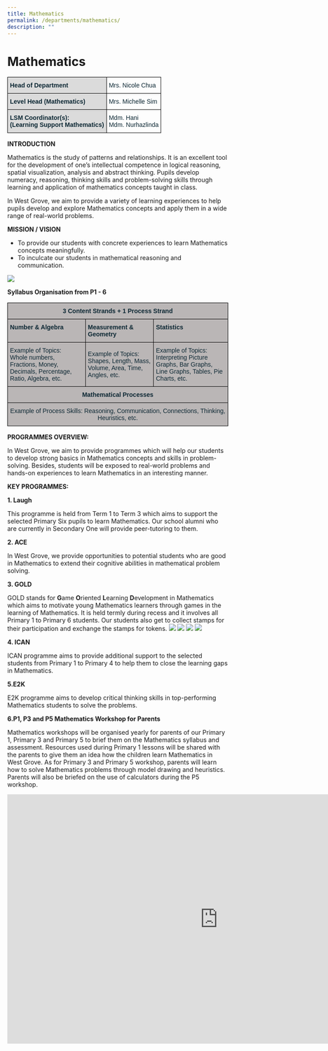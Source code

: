 ```yaml
---
title: Mathematics
permalink: /departments/mathematics/
description: ""
---
```

# Mathematics

<style type="text/css">
.tg  {border-collapse:collapse;border-spacing:0;}
.tg td{border-color:black;border-style:solid;border-width:1px;font-family:Arial, sans-serif;font-size:14px;
  overflow:hidden;padding:10px 5px;word-break:normal;}
.tg th{border-color:black;border-style:solid;border-width:1px;font-family:Arial, sans-serif;font-size:14px;
  font-weight:normal;overflow:hidden;padding:10px 5px;word-break:normal;}
.tg .tg-s5dh{color:#0C2733;text-align:left;vertical-align:middle}
.tg .tg-ytt9{background-color:#DBDBDB;color:#0C2733;font-weight:bold;text-align:left;vertical-align:top}
</style>
<table class="tg">
<thead>
  <tr>
    <th class="tg-ytt9">Head of Department </th>
    <th class="tg-s5dh">Mrs. Nicole Chua<br></th>
  </tr>
</thead>
<tbody>
  <tr>
    <td class="tg-ytt9">Level Head (Mathematics)<br></td>
    <td class="tg-s5dh">Mrs. Michelle Sim<br></td>
  </tr>
  <tr>
    <td class="tg-ytt9">LSM Coordinator(s):<br>(Learning Support Mathematics)</td>
    <td class="tg-s5dh">Mdm. Hani<br>Mdm. Nurhazlinda</td>
  </tr>
</tbody>
</table>

**INTRODUCTION**

Mathematics is the study of patterns and relationships. It is an excellent tool for the development of one’s intellectual competence in logical reasoning, spatial visualization, analysis and abstract thinking. Pupils develop numeracy, reasoning, thinking skills and problem-solving skills through learning and application of mathematics concepts taught in class.

In West Grove, we aim to provide a variety of learning experiences to help pupils develop and explore Mathematics concepts and apply them in a wide range of real-world problems.

**MISSION / VISION**

* To provide our students with concrete experiences to learn Mathematics concepts meaningfully.
* To inculcate our students in mathematical reasoning and communication.

![](/images/Until%202022_Pictures/Mission%20&amp;%20Vision.jpg)

**Syllabus Organisation from P1 - 6**

<style type="text/css">
.tg  {border-collapse:collapse;border-spacing:0;}
.tg td{border-color:black;border-style:solid;border-width:1px;font-family:Arial, sans-serif;font-size:14px;
  overflow:hidden;padding:10px 5px;word-break:normal;}
.tg th{border-color:black;border-style:solid;border-width:1px;font-family:Arial, sans-serif;font-size:14px;
  font-weight:normal;overflow:hidden;padding:10px 5px;word-break:normal;}
.tg .tg-wkil{background-color:#BAB6B6;color:#0C2733;text-align:center;vertical-align:middle}
.tg .tg-o88e{background-color:#BAB6B6;color:#0C2733;font-weight:bold;text-align:center;vertical-align:top}
.tg .tg-g2u8{background-color:#BAB6B6;color:#0C2733;font-weight:bold;text-align:left;vertical-align:top}
.tg .tg-9y7l{background-color:#BAB6B6;color:#0C2733;text-align:left;vertical-align:middle}
</style>
<table class="tg">
<thead>
  <tr>
    <th colspan="3" class="tg-o88e">3 Content Strands + 1 Process Strand</th>
  </tr>
</thead>
<tbody>
  <tr>
    <td class="tg-g2u8">Number &amp; Algebra<br></td>
    <td class="tg-g2u8">Measurement &amp; Geometry<br></td>
    <td class="tg-g2u8">Statistics</td>
  </tr>
  <tr>
    <td class="tg-9y7l">Example of Topics:<br>Whole numbers, Fractions, Money,<br>Decimals, Percentage, Ratio, Algebra, etc. </td>
    <td class="tg-9y7l">Example of Topics:<br>Shapes, Length, Mass,<br>Volume, Area, Time, Angles, etc. </td>
    <td class="tg-9y7l">Example of Topics:<br>Interpreting Picture Graphs, Bar Graphs,<br>Line Graphs, Tables, Pie Charts, etc.</td>
  </tr>
  <tr>
    <td colspan="3" class="tg-o88e">Mathematical Processes<br></td>
  </tr>
  <tr>
    <td colspan="3" class="tg-wkil">Example of Process Skills: Reasoning, Communication, Connections, Thinking, Heuristics, etc.</td>
  </tr>
</tbody>
</table>

**PROGRAMMES OVERVIEW:**

In West Grove, we aim to provide programmes which will help our students to develop strong basics in Mathematics concepts and skills in problem-solving. Besides, students will be exposed to real-world problems and hands-on experiences to learn Mathematics in an interesting manner.

**KEY PROGRAMMES:**

**1. Laugh**

This programme is held from Term 1 to Term 3 which aims to support the selected Primary Six pupils to learn Mathematics. Our school alumni who are currently in Secondary One will provide peer-tutoring to them.

**2. ACE**

In West Grove, we provide opportunities to potential students who are good in Mathematics to extend their cognitive abilities in mathematical problem solving.

**3. GOLD**

GOLD stands for **G**ame **O**riented **L**earning **D**evelopment in Mathematics which aims to motivate young Mathematics learners through games in the learning of Mathematics. It is held termly during recess and it involves all Primary 1 to Primary 6 students. Our students also get to collect stamps for their participation and exchange the stamps for tokens.
![](/images/Until%202022_Pictures/Maths%20image%201.jpg)
![](/images/Until%202022_Pictures/Maths%20image%202.jpg)
![](/images/Until%202022_Pictures/Maths%20image%203.jpg)
![](/images/Until%202022_Pictures/Maths%20image%204.jpg)

**4. ICAN**


ICAN programme aims to provide additional support to the selected students from Primary 1 to Primary 4 to help them to close the learning gaps in Mathematics.

**5.E2K**

E2K programme aims to develop critical thinking skills in top-performing Mathematics students to solve the problems.

**6.P1, P3 and P5 Mathematics Workshop for Parents**

Mathematics workshops will be organised yearly for parents of our Primary 1, Primary 3 and Primary 5 to brief them on the Mathematics syllabus and assessment. Resources used during Primary 1 lessons will be shared with the parents to give them an idea how the children learn Mathematics in West Grove. As for Primary 3 and Primary 5 workshop, parents will learn how to solve Mathematics problems through model drawing and heuristics. Parents will also be briefed on the use of calculators during the P5 workshop.

<iframe allowfullscreen="true" height="569" width="960" frameborder="0" src="https://docs.google.com/presentation/d/e/2PACX-1vQbC0iq3Nqw6ESEAyGxOWtmYDxhNR1CtJvFZ8Y4nIwlRZyRAbF-pRt6wJwb9QYYQZDeL1xxge0oe2P9/embed?start=true&amp;loop=true&amp;delayms=5000"></iframe>